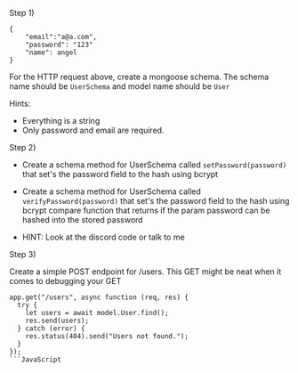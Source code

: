 Step 1)

```
{
    "email":"a@a.com",
    "password": "123"
    "name": angel
}
```
For the HTTP request above, create a mongoose schema. The schema name should be ``UserSchema`` and model name should be ```User```

Hints: 
  - Everything is a string
  - Only password and email are required.

Step 2)

- Create a schema method for UserSchema called ```setPassword(password)``` that set's the password field to the hash using bcrypt
- Create a schema method for UserSchema called ```verifyPassword(password)``` that set's the password field to the hash using bcrypt compare function that returns if the param password can be hashed into the stored password

- HINT: Look at the discord code or talk to me 

Step 3)

Create a simple POST endpoint for /users. This GET might be neat when it comes to debugging your GET

```
app.get("/users", async function (req, res) {
  try {
    let users = await model.User.find();
    res.send(users);
  } catch (error) {
    res.status(404).send("Users not found.");
  }
});
```JavaScript
